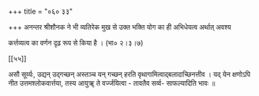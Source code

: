 +++
title = "०६० ३३"

+++
अनन्तर श्रीशौनक ने भी व्यतिरेक मुख से उक्त भक्ति योग का ही अभिधेयत्व अर्थात् अवश्य 

कर्त्तव्यत्व का वर्णन दृढ़ रूप से किया है । (भा० २।३।७) 



[[५५]]

असौ सूर्य्यः, उद्यन् उद्गच्छन् अस्तञ्च यन् गच्छन् हरति वृथागामित्वाद्बलादाच्छिनत्तीव । यद् येन क्षणोऽपि नीत उत्तमश्लोकवार्त्तया, तस्य आयुॠ ते वर्ज्जयित्वा - तावतैव सर्व्व- साफल्यादिति भावः ॥ 
